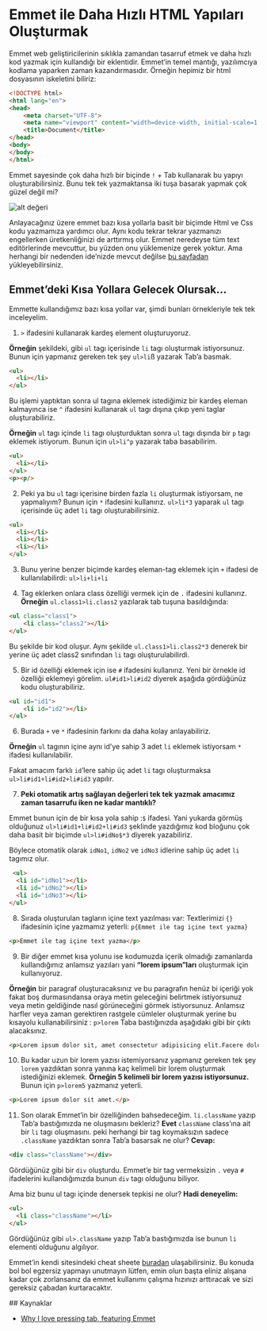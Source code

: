 # Emmet ile Daha Hızlı HTML Yapıları Oluşturmak

Emmet web geliştiricilerinin sıklıkla zamandan tasarruf etmek ve daha hızlı kod yazmak için kullandığı bir eklentidir. Emmet’in temel mantığı, yazılımcıya kodlama yaparken zaman kazandırmasıdır. Örneğin hepimiz bir html dosyasının iskeletini biliriz:

```html
<!DOCTYPE html>
<html lang="en">
<head>
    <meta charset="UTF-8">
    <meta name="viewport" content="width=device-width, initial-scale=1.0">
    <title>Document</title>
</head>
<body>
</body>
</html>
```

Emmet sayesinde çok daha hızlı bir biçinde `!` + Tab kullanarak bu yapıyı oluşturabilirsiniz. Bunu tek tek yazmaktansa iki tuşa basarak yapmak çok güzel değil mi?

![alt değeri](https://camo.githubusercontent.com/2b6b8cc6da640800e1cb752bce4fbb8ec4d96ec3988d09ac9a7c5a736f35b49e/68747470733a2f2f6d69726f2e6d656469756d2e636f6d2f6d61782f3836352f302a74494c593447596a427670466f355a782e676966)

Anlayacağınız üzere emmet bazı kısa yollarla basit bir biçimde Html ve Css kodu yazmamıza yardımcı olur. Aynı kodu tekrar tekrar yazmanızı engellerken üretkenliğinizi de arttırmış olur. Emmet neredeyse tüm text editörlerinde mevcuttur, bu yüzden onu yüklemenize gerek yoktur. Ama herhangi bir nedenden ide’nizde mevcut değilse [bu sayfadan](https://emmet.io/download/) yükleyebilirsiniz.

## Emmet’deki Kısa Yollara Gelecek Olursak...
Emmette kullandığımız bazı kısa yollar var, şimdi bunları örnekleriyle tek tek inceleyelim.

1. `>` ifadesini kullanarak kardeş element oluşturuyoruz.

**Örneğin** şekildeki, gibi `ul` tagı içerisinde `li` tagı oluşturmak istiyorsunuz. Bunun için yapmanız gereken tek şey `ul>li`ß yazarak Tab’a basmak. 

```html
<ul>
  <li></li> 
</ul>
```

Bu işlemi yaptıktan sonra ul tagına eklemek istediğimiz bir kardeş eleman kalmayınca ise `^` ifadesini kullanarak `ul` tagı dışına çıkıp yeni taglar oluşturabiliriz.

**Örneğin** `ul` tagı içinde `li` tagı oluşturduktan sonra `ul` tagı dışında bir `p` tagı eklemek istiyorum. Bunun için `ul>li^p` yazarak taba basabilirim.

```html
<ul>
  <li></li> 
</ul>
<p><p/>
```

2. Peki ya bu `ul` tagı içerisine birden fazla `li` oluşturmak istiyorsam, ne yapmalıyım?
Bunun için `*` ifadesini kullanırız. `ul>li*3` yaparak `ul` tagı içerisinde üç adet `li` tagı oluşturabilirsiniz.

```html
<ul>
  <li></li> 
  <li></li> 
  <li></li> 
</ul>
```

3. Bunu yerine benzer biçimde kardeş eleman-tag eklemek için `+` ifadesi de kullanılabilirdi: `ul>li+li+li`

4. Tag eklerken onlara class özelliği vermek için de `.` ifadesini kullanırız.
**Örneğin** `ul.class1>li.class2` yazılarak tab tuşuna basıldığında: 

```html
<ul class="class1">
    <li class="class2"></li>
</ul>
```
Bu şekilde bir kod oluşur. Aynı şekilde `ul.class1>li.class2*3` denerek bir yerine üç adet class2 sınıfından `li` tagı oluşturulabilirdi.

5. Bir id özelliği eklemek için ise `#` ifadesini kullanırız. Yeni bir örnekle id özelliği eklemeyi görelim. `ul#id1>li#id2` diyerek aşağıda gördüğünüz kodu oluşturabiliriz. 

```html
<ul id="id1">
    <li id="id2"></li>
</ul>
```

6. Burada `+` ve `*` ifadesinin farkını da daha kolay anlayabiliriz.

**Örneğin** `ul` tagının içine aynı id’ye sahip 3 adet `li` eklemek istiyorsam `*` ifadesi kullanılabilir. 

Fakat amacım farklı `id`’lere sahip üç adet `li` tagı oluşturmaksa `ul>li#id1+li#id2+li#id3` yapılır.

7. **Peki otomatik artış sağlayan değerleri tek tek yazmak amacımız zaman tasarrufu iken ne kadar mantıklı?** 

Emmet bunun için de bir kısa yola sahip :`$` ifadesi. Yani yukarda görmüş olduğunuz `ul>li#id1+li#id2+li#id3` şeklinde yazdığımız kod bloğunu çok daha basit bir biçimde `ul>li#idNo$*3` diyerek yazabiliriz.

Böylece otomatik olarak `idNo1`, `idNo2` ve `idNo3` idlerine sahip üç adet `li` tagımız olur.

```html
 <ul>
  <li id="idNo1"></li>
  <li id="idNo2"></li>
  <li id="idNo3"></li>
</ul>
```

8. Sırada oluşturulan tagların içine text yazılması var:
Textlerimizi `{}` ifadesinin içine yazmamız yeterli: `p{Emmet ile tag içine text yazma}`

```html
<p>Emmet ile tag içine text yazma</p>
```

9. Bir diğer emmet kısa yolunu ise kodumuzda içerik olmadığı zamanlarda kullandığımız anlamsız yazıları yani **“lorem ipsum”ları** oluşturmak için kullanıyoruz.

**Örneğin** bir paragraf oluşturacaksınız ve bu paragrafın henüz bi içeriği yok fakat boş durmasındansa oraya metin geleceğini belirtmek istiyorsunuz veya metin geldiğinde nasıl görüneceğini görmek istiyorsunuz. Anlamsız harfler veya zaman gerektiren rastgele cümleler oluşturmak yerine bu kısayolu kullanabilirsiniz : `p>lorem` Taba bastığınızda aşağıdaki gibi bir çıktı alacaksınız.

```html
<p>Lorem ipsum dolor sit, amet consectetur adipisicing elit.Facere dolore sint ea? Molestiae ratione ullam, illo commodi ipsum soluta mollitia itaque,maiores maxime natus reiciendis architecto. Quaerat culpa beatae dicta.</p>
```
10. Bu kadar uzun bir lorem yazısı istemiyorsanız yapmanız gereken tek şey `lorem` yazdıktan sonra yanına kaç kelimeli bir lorem oluşturmak istediğinizi eklemek.
**Örneğin 5 kelimeli bir lorem yazısı istiyorsunuz.**  Bunun için `p>lorem5` yazmanız yeterli.

```html
<p>Lorem ipsum dolor sit amet.</p>
```

11. Son olarak Emmet’in bir özelliğinden bahsedeceğim. 
`li.className` yazıp Tab’a bastığımızda ne oluşmasını bekleriz?  **Evet** `className` class’ına ait bir `li` tagı oluşmasını. peki herhangi bir tag koymaksızın sadece `.className` yazdıktan sonra Tab’a basarsak ne olur?
**Cevap:**
```html
<div class="className"></div>
```
Gördüğünüz gibi bir `div` oluşturdu. Emmet’e bir tag vermeksizin `.` veya `#` ifadelerini kullandığımızda bunun `div` tagı olduğunu biliyor.

Ama biz bunu ul tagı içinde denersek tepkisi ne olur? **Hadi deneyelim:**

```html
<ul>
  <li class="className"></li>
</ul>
```
Gördüğünüz gibi `ul>.className` yazıp Tab’a bastığımızda ise bunun `li` elementi olduğunu algılıyor. 

Emmet’in kendi sitesindeki cheat sheete  [buradan](https://docs.emmet.io/cheat-sheet/)  ulaşabilirsiniz. Bu konuda bol bol egzersiz yapmayı unutmayın lütfen, emin olun başta eliniz alışana kadar çok zorlansanız da emmet kullanımı çalışma hızınızı arttıracak ve sizi gereksiz çabadan kurtaracaktır.

## Kaynaklar
- [Why I love pressing tab, featuring Emmet](https://medium.com/doctolib/why-i-love-pressing-tab-featuring-emmet-578aa4e77858)